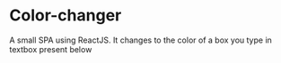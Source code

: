# Color-changer
A small SPA using ReactJS. It changes to the color of a box you type in textbox present below
